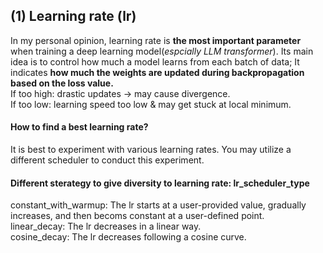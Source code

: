 ## (1) Learning rate (lr)
In my personal opinion, learning rate is **the most important parameter** when training a deep learning model(*espcially LLM transformer*). Its main idea is to control how much a model learns from each batch of data; It indicates **how much the weights are updated during backpropagation based on the loss value.**   
If too high: drastic updates → may cause divergence.  
If too low: learning speed too low & may get stuck at local minimum.  
#### How to find a best learning rate?  
It is best to experiment with various learning rates. You may utilize a different scheduler to conduct this experiment.  
#### Different sterategy to give diversity to learning rate: lr_scheduler_type
constant_with_warmup: The lr starts at a user-provided value, gradually increases, and then becoms constant at a user-defined point.  
linear_decay: The lr decreases in a linear way.  
cosine_decay: The lr decreases following a cosine curve.  

